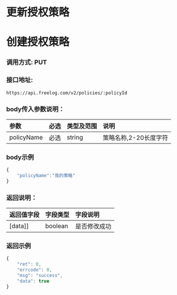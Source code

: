 # 更新授权策略

# 创建授权策略

### 调用方式: PUT

### 接口地址:

```
https://api.freelog.com/v2/policies/:policyId
```

### body传入参数说明：

| 参数 | 必选 | 类型及范围 | 说明 |
| :--- | :--- | :--- | :--- |
| policyName | 必选 | string | 策略名称,2-20长度字符 |


### body示例

```js
{
    "policyName":"我的策略"
}

```

### 返回说明：

| 返回值字段 | 字段类型 | 字段说明 |
| :--- | :--- | :--- |
| [data]] | boolean | 是否修改成功 |

### 返回示例

```js
{
    "ret": 0,
    "errcode": 0,
    "msg": "success",
    "data": true
}
```